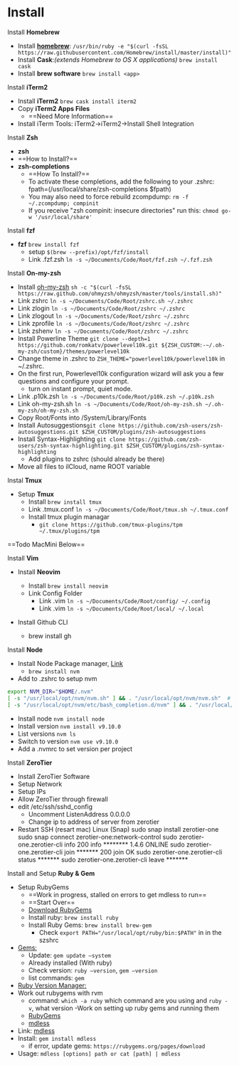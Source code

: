 # Install

Install **Homebrew**

- Install **[homebrew](https://brew.sh)**: `/usr/bin/ruby -e "$(curl -fsSL https://raw.githubusercontent.com/Homebrew/install/master/install)"`
- Install **Cask**:_(extends Homebrew to OS X applications)_ `brew install cask`
- Install **brew software** `brew install <app>`

Install **iTerm2**

- Install **iTerm2** `brew cask install iterm2`
- Copy **iTerm2 Apps Files**
  - ==Need More Information==
- Install iTerm Tools: iTerm2->iTerm2->Install Shell Integration

Install **Zsh**

- **zsh**
- ==How to Install?==
- **zsh-completions**
  - ==How To Install?==
  - To activate these completions, add the following to your .zshrc:  fpath=(/usr/local/share/zsh-completions $fpath)
  - You may also need to force rebuild zcompdump: `rm -f ~/.zcompdump; compinit`
  - If you receive "zsh compinit: insecure directories" run this: `chmod go-w '/usr/local/share'`

Install **fzf**

- **fzf** `brew install fzf`
  - setup `$(brew --prefix)/opt/fzf/install`
  - Link .fzf.zsh `ln -s ~/Documents/Code/Root/fzf.zsh ~/.fzf.zsh`

Install **On-my-zsh**

- Install [oh-my-zsh](https://ohmyz.sh) `sh -c "$(curl -fsSL https://raw.github.com/ohmyzsh/ohmyzsh/master/tools/install.sh)"`
- Link zshrc `ln -s ~/Documents/Code/Root/zshrc.sh ~/.zshrc`
- Link zlogin `ln -s ~/Documents/Code/Root/zshrc ~/.zshrc`
- Link zlogout `ln -s ~/Documents/Code/Root/zshrc ~/.zshrc`
- Link zprofile `ln -s ~/Documents/Code/Root/zshrc ~/.zshrc`
- Link zshenv `ln -s ~/Documents/Code/Root/zshrc ~/.zshrc`
- Install Powerline Theme `git clone --depth=1 https://github.com/romkatv/powerlevel10k.git ${ZSH_CUSTOM:-~/.oh-my-zsh/custom}/themes/powerlevel10k`
- Change theme in .zshrc to `ZSH_THEME="powerlevel10k/powerlevel10k` in ~/.zshrc.
- On the first run, Powerlevel10k configuration wizard will ask you a few questions and configure your prompt.
  - turn on instant prompt, quiet mode.
- Link .p10k.zsh `ln -s ~/Documents/Code/Root/p10k.zsh ~/.p10k.zsh`
- Link oh-my-zsh.sh `ln -s ~/Documents/Code/Root/oh-my-zsh.sh ~/.oh-my-zsh/oh-my-zsh.sh`
- Copy Root/Fonts into /System/Library/Fonts
- Install Autosuggestions`git clone https://github.com/zsh-users/zsh-autosuggestions.git $ZSH_CUSTOM/plugins/zsh-autosuggestions`
- Install Syntax-Highlighting `git clone https://github.com/zsh-users/zsh-syntax-highlighting.git $ZSH_CUSTOM/plugins/zsh-syntax-highlighting`
  - Add plugins to zshrc (should already be there)
- Move all files to ilCloud, name ROOT variable

Instal **Tmux**

- Setup **Tmux**
  - Install `brew install tmux`
  - Link .tmux.conf `ln -s ~/Documents/Code/Root/tmux.sh ~/.tmux.conf`
  - Install tmux plugin managar
    - `git clone https://github.com/tmux-plugins/tpm ~/.tmux/plugins/tpm`

==Todo MacMini Below==

Install **Vim**

- Install **Neovim**
  - Install `brew install neovim`
  - Link Config Folder
    - Link .vim `ln -s ~/Documents/Code/Root/config/ ~/.config`
    - Link .vim `ln -s ~/Documents/Code/Root/local/ ~/.local`

- Install Github CLI
  - brew install gh

Install **Node**

- Install Node Package manager, [Link](https://betterprogramming.pub/how-to-change-node-js-version-between-projects-using-nvm-3ad2416bda7e)
  - `brew install nvm`
- Add to .zshrc to setup nvm

```bash
export NVM_DIR="$HOME/.nvm"
[ -s "/usr/local/opt/nvm/nvm.sh" ] && . "/usr/local/opt/nvm/nvm.sh"  # This loads nvm
[ -s "/usr/local/opt/nvm/etc/bash_completion.d/nvm" ] && . "/usr/local/opt/nvm/etc/bash_completion.d/nvm"  # This loads nvm bash_completion
```

- Install node `nvm install node`
- Install version `nvm install v9.10.0`
- List versions `nvm ls`
- Switch to version `nvm use v9.10.0`
- Add a .nvmrc to set version per project

Install **ZeroTier**

- Install ZeroTier Software
- Setup Network
- Setup IPs
- Allow ZeroTier through firewall
- edit /etc/ssh/sshd_config
  - Uncomment ListenAddress 0.0.0.0
  - Change ip to address of server from zerotier
- Restart SSH (resart mac)
 Linux (Snap)
sudo snap install zerotier-one
sudo snap connect zerotier-one:network-control
sudo zerotier-one.zerotier-cli info
200 info ******** 1.4.6 ONLINE
sudo zerotier-one.zerotier-cli join *******
200 join OK
sudo zerotier-one.zerotier-cli status *******
sudo zerotier-one.zerotier-cli leave *******




Install and Setup **Ruby & Gem**

- Setup RubyGems
  - ==Work in progress, stalled on errors to get mdless to run==
  - ==Start Over==
  - [Download RubyGems](https://rubygems.org/pages/download)
  - Install ruby: `brew install ruby`
  - Install Ruby Gems: `brew install brew-gem`
    - Check `export PATH="/usr/local/opt/ruby/bin:$PATH"` in in the szshrc
- [Gems:](https://rubygems.org/pages/download)
  - Update: `gem update —system`
  - Already installed (With ruby)
  - Check version: `ruby —version`, `gem —version`
  - list commands: `gem`
- [Ruby Version Manager:](https://rvm.io/)
- Work out rubygems with rvm
  - command: `which -a ruby` which command are you using and `ruby -v`, what version
-Work on setting up ruby gems and running them
  - [RubyGems](https://rubygems.org/pages/download)
  - [mdless](https://brettterpstra.com/projects/mdless/)
- Link: [mdless](https://brettterpstra.com/projects/mdless/)
- Install: `gem install mdless`
  - if error, update gems: `https://rubygems.org/pages/download`
- Usage: `mdless [options] path or cat [path] | mdless`
